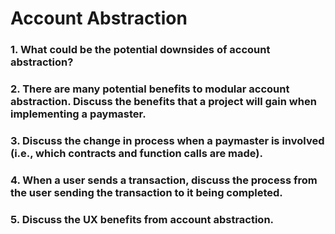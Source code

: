 # Account Abstraction

### 1. What could be the potential downsides of account abstraction?
### 2. There are many potential benefits to modular account abstraction. Discuss the benefits that a project will gain when implementing a paymaster.
### 3. Discuss the change in process when a paymaster is involved (i.e., which contracts and function calls are made).
### 4. When a user sends a transaction, discuss the process from the user sending the transaction to it being completed.
### 5. Discuss the UX benefits from account abstraction.

